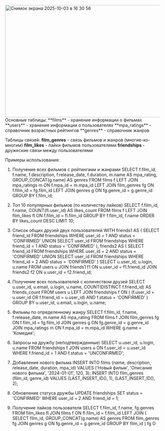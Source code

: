 <img width="753" height="365" alt="Снимок экрана 2025-10-03 в 16 30 56" src="https://github.com/user-attachments/assets/e0aac466-bfa5-4b06-abd7-8d984307b6b3" />
Основные таблицы:
**films** - хранение информации о фильмах
**users** - хранение информации о пользователях  
**mpa_ratings** - справочник возрастных рейтингов
**genres** - справочник жанров

Таблицы связей:
**film_genres** - связь фильмов и жанров (многие-ко-многим)
**film_likes** - лайки фильмов пользователями
**friendships** - дружеские связи между пользователями

Примеры использования:

1. Получение всех фильмов с рейтингами и жанрами
SELECT 
    f.film_id,
    f.name,
    f.description,
    f.release_date,
    f.duration,
    m.name AS mpa_rating,
    GROUP_CONCAT(g.name) AS genres
FROM films f
LEFT JOIN mpa_ratings m ON f.mpa_id = m.mpa_id
LEFT JOIN film_genres fg ON f.film_id = fg.film_id
LEFT JOIN genres g ON fg.genre_id = g.genre_id
GROUP BY f.film_id;

2. Топ 10 популярных фильмов (по количеству лайков)
SELECT 
    f.film_id,
    f.name,
    COUNT(fl.user_id) AS likes_count
FROM films f
LEFT JOIN film_likes fl ON f.film_id = fl.film_id
GROUP BY f.film_id, f.name
ORDER BY likes_count DESC
LIMIT 10;

3. Список общих друзей двух пользователей
WITH friends1 AS (
    SELECT friend_id 
    FROM friendships 
    WHERE user_id = 1 AND status = 'CONFIRMED'
    UNION
    SELECT user_id 
    FROM friendships 
    WHERE friend_id = 1 AND status = 'CONFIRMED'
),
friends2 AS (
    SELECT friend_id 
    FROM friendships 
    WHERE user_id = 2 AND status = 'CONFIRMED'
    UNION
    SELECT user_id 
    FROM friendships 
    WHERE friend_id = 2 AND status = 'CONFIRMED'
)
SELECT u.user_id, u.login, u.name
FROM users u
JOIN friends1 f1 ON u.user_id = f1.friend_id
JOIN friends2 f2 ON u.user_id = f2.friend_id;

4. Получение всех пользователей с количеством друзей
SELECT 
    u.user_id,
    u.email,
    u.login,
    u.name,
    COUNT(DISTINCT f.friend_id) AS friends_count
FROM users u
LEFT JOIN friendships f ON (
    (f.user_id = u.user_id OR f.friend_id = u.user_id) 
    AND f.status = 'CONFIRMED'
)
GROUP BY u.user_id, u.email, u.login, u.name;

5. Фильмы по определенному жанру
SELECT 
    f.film_id,
    f.name,
    f.release_date,
    m.name AS mpa_rating
FROM films f
JOIN film_genres fg ON f.film_id = fg.film_id
JOIN genres g ON fg.genre_id = g.genre_id
JOIN mpa_ratings m ON f.mpa_id = m.mpa_id
WHERE g.name = 'Комедия';

6. Запросы на дружбу (неподтвержденные)
SELECT 
    u.user_id,
    u.login,
    u.name
FROM friendships f
JOIN users u ON f.user_id = u.user_id
WHERE f.friend_id = 1 AND f.status = 'UNCONFIRMED';

7. Добавление нового фильма
INSERT INTO films (name, description, release_date, duration, mpa_id)
VALUES ('Новый фильм', 'Описание нового фильма', '2024-01-01', 120, 3);
INSERT INTO film_genres (film_id, genre_id) VALUES 
(LAST_INSERT_ID(), 1),
(LAST_INSERT_ID(), 2);

8. Обновление статуса дружбы
UPDATE friendships 
SET status = 'CONFIRMED' 
WHERE user_id = 2 AND friend_id = 1;

9. Получение лайков пользователя
SELECT 
    f.film_id,
    f.name,
    fg.genres
FROM film_likes fl
JOIN films f ON fl.film_id = f.film_id
LEFT JOIN (
    SELECT film_id, GROUP_CONCAT(g.name) AS genres
    FROM film_genres fg
    JOIN genres g ON fg.genre_id = g.genre_id
    GROUP BY film_id
) fg O
